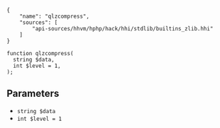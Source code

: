 ``` yamlmeta
{
    "name": "qlzcompress",
    "sources": [
        "api-sources/hhvm/hphp/hack/hhi/stdlib/builtins_zlib.hhi"
    ]
}
```




``` Hack
function qlzcompress(
  string $data,
  int $level = 1,
);
```




## Parameters




+ ` string $data `
+ ` int $level = 1 `
<!-- HHAPIDOC -->
